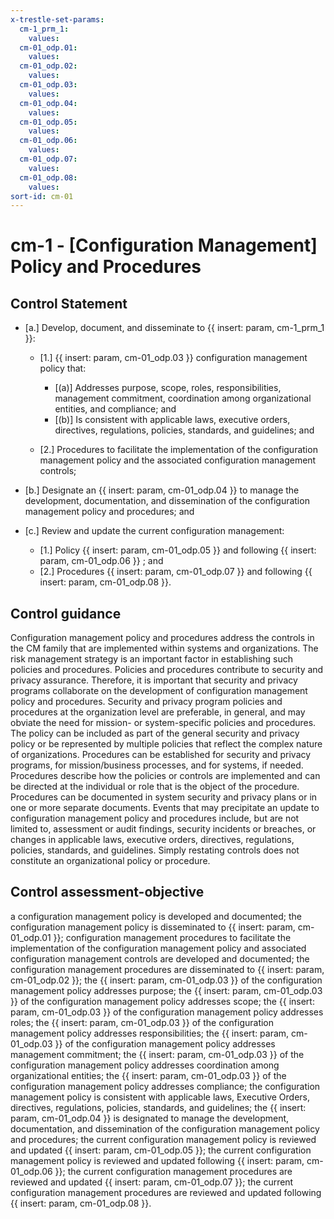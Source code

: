 ```yaml
---
x-trestle-set-params:
  cm-1_prm_1:
    values:
  cm-01_odp.01:
    values:
  cm-01_odp.02:
    values:
  cm-01_odp.03:
    values:
  cm-01_odp.04:
    values:
  cm-01_odp.05:
    values:
  cm-01_odp.06:
    values:
  cm-01_odp.07:
    values:
  cm-01_odp.08:
    values:
sort-id: cm-01
---
```


# cm-1 - \[Configuration Management\] Policy and Procedures

## Control Statement

- \[a.\] Develop, document, and disseminate to {{ insert: param, cm-1_prm_1 }}:

  - \[1.\] {{ insert: param, cm-01_odp.03 }} configuration management policy that:

    - \[(a)\] Addresses purpose, scope, roles, responsibilities, management commitment, coordination among organizational entities, and compliance; and
    - \[(b)\] Is consistent with applicable laws, executive orders, directives, regulations, policies, standards, and guidelines; and

  - \[2.\] Procedures to facilitate the implementation of the configuration management policy and the associated configuration management controls;

- \[b.\] Designate an {{ insert: param, cm-01_odp.04 }} to manage the development, documentation, and dissemination of the configuration management policy and procedures; and

- \[c.\] Review and update the current configuration management:

  - \[1.\] Policy {{ insert: param, cm-01_odp.05 }} and following {{ insert: param, cm-01_odp.06 }} ; and
  - \[2.\] Procedures {{ insert: param, cm-01_odp.07 }} and following {{ insert: param, cm-01_odp.08 }}.

## Control guidance

Configuration management policy and procedures address the controls in the CM family that are implemented within systems and organizations. The risk management strategy is an important factor in establishing such policies and procedures. Policies and procedures contribute to security and privacy assurance. Therefore, it is important that security and privacy programs collaborate on the development of configuration management policy and procedures. Security and privacy program policies and procedures at the organization level are preferable, in general, and may obviate the need for mission- or system-specific policies and procedures. The policy can be included as part of the general security and privacy policy or be represented by multiple policies that reflect the complex nature of organizations. Procedures can be established for security and privacy programs, for mission/business processes, and for systems, if needed. Procedures describe how the policies or controls are implemented and can be directed at the individual or role that is the object of the procedure. Procedures can be documented in system security and privacy plans or in one or more separate documents. Events that may precipitate an update to configuration management policy and procedures include, but are not limited to, assessment or audit findings, security incidents or breaches, or changes in applicable laws, executive orders, directives, regulations, policies, standards, and guidelines. Simply restating controls does not constitute an organizational policy or procedure.

## Control assessment-objective

a configuration management policy is developed and documented;
the configuration management policy is disseminated to {{ insert: param, cm-01_odp.01 }};
configuration management procedures to facilitate the implementation of the configuration management policy and associated configuration management controls are developed and documented;
the configuration management procedures are disseminated to {{ insert: param, cm-01_odp.02 }};
the {{ insert: param, cm-01_odp.03 }} of the configuration management policy addresses purpose;
the {{ insert: param, cm-01_odp.03 }} of the configuration management policy addresses scope;
the {{ insert: param, cm-01_odp.03 }} of the configuration management policy addresses roles;
the {{ insert: param, cm-01_odp.03 }} of the configuration management policy addresses responsibilities;
the {{ insert: param, cm-01_odp.03 }} of the configuration management policy addresses management commitment;
the {{ insert: param, cm-01_odp.03 }} of the configuration management policy addresses coordination among organizational entities;
the {{ insert: param, cm-01_odp.03 }} of the configuration management policy addresses compliance;
the configuration management policy is consistent with applicable laws, Executive Orders, directives, regulations, policies, standards, and guidelines;
the {{ insert: param, cm-01_odp.04 }} is designated to manage the development, documentation, and dissemination of the configuration management policy and procedures;
the current configuration management policy is reviewed and updated {{ insert: param, cm-01_odp.05 }};
the current configuration management policy is reviewed and updated following {{ insert: param, cm-01_odp.06 }};
the current configuration management procedures are reviewed and updated {{ insert: param, cm-01_odp.07 }};
the current configuration management procedures are reviewed and updated following {{ insert: param, cm-01_odp.08 }}.
